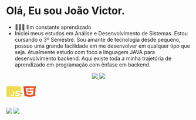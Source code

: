 # Olá, Eu sou João Victor.

- 👨🏻‍💻 Em constante aprendizado
- Iniciei meus estudos em Análise e Desenvolvimento de Sistemas. Estou cursando o 3º Semestre. Sou amante de tecnologia desde pequeno, possuo uma grande facilidade em me desenvolver em qualquer tipo que seja. Atualmente estudo com foco a linguagem JAVA para desenvolvimento backend.
Aqui existe toda a minha trajetória de aprendizado em programação com ênfase em backend.

 
<div align="center">
  <a href="https://github.com/joaovictordjl">
  <img height="180em" src="https://github-readme-stats.vercel.app/api?username=joaovictordjl&show_icons=true&theme=dark&include_all_commits=true&count_private=true"/>
  <img height="180em" src="https://github-readme-stats.vercel.app/api/top-langs/?username=joaovictordjl&layout=compact&langs_count=7&theme=dark"/>
</div>
 <div style="display: inline_block"><br>
  <img align="center" alt="Leo-Js" height="30" width="40" src="https://raw.githubusercontent.com/devicons/devicon/master/icons/javascript/javascript-plain.svg">
  
  <img align="center" alt="Leo-HTML" height="30" width="40" src="https://raw.githubusercontent.com/devicons/devicon/master/icons/html5/html5-original.svg">
  
 </div>
 

  ##
  
  <div>
      <a href="https://instagram.com/juuuaozin_" target="_blank"><img src="https://img.shields.io/badge/-Instagram-%23E4405F?style=for-the-badge&logo=instagram&logoColor=white" target="_blank"></a>
    <a href="https://www.linkedin.com/in/jo%C3%A3o-victor-9087b9234/" target="_blank"><img src="https://img.shields.io/badge/-LinkedIn-%230077B5?style=for-the-badge&logo=linkedin&logoColor=white" target="_blank"></a> 
    
    
  </div>

<!---
joaovictordjl/joaovictordjl is a ✨ special ✨ repository because its `README.md` (this file) appears on your GitHub profile.
You can click the Preview link to take a look at your changes.
--->
